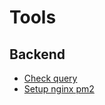 # Tools

## Backend

- [Check query](check_query.ts)
- [Setup nginx pm2](setup-nginx-pm2-nodejs-certbot.md)
